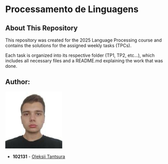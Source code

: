# Processamento de Linguagens

## About This Repository

This repository was created for the 2025 Language Processing course and contains the solutions for the assigned weekly tasks (TPCs).

Each task is organized into its respective folder (TP1, TP2, etc...), which includes all necessary files and a README.md explaining the work that was done.

## Author:
![Foto](photo.jpg)
- **102131** - [Oleksii Tantsura](https://www.github.com/Ol3ksii)
  
